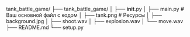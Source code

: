 tank_battle_game/
├── tank_battle_game/
│   ├── __init__.py
│   ├── main.py  # Ваш основной файл с кодом
│   ├── tank.png  # Ресурсы
│   ├── background.jpg
│   ├── shoot.wav
│   ├── explosion.wav
│   └── move.wav
├── README.md
└── setup.py